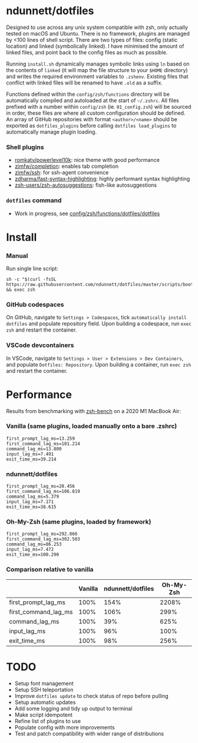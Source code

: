 # ndunnett/dotfiles
Designed to use across any unix system compatible with zsh, only actually tested on macOS and Ubuntu. There is no framework, plugins are managed by <100 lines of shell script. There are two types of files: config (static location) and linked (symbolically linked). I have minimised the amount of linked files, and point back to the config files as much as possible.

Running `install.sh` dynamically manages symbolic links using `ln` based on the contents of `linked` (it will map the file structure to your `$HOME` directory) and writes the required environment variables to `.zshenv`. Existing files that conflict with linked files will be renamed to have `.old` as a suffix.

Functions defined within the `config/zsh/functions` directory will be automatically compiled and autoloaded at the start of `~/.zshrc`. All files prefixed with a number within `config/zsh` (ie. `01_config.zsh`) will be sourced in order, these files are where all custom configuration should be defined. An array of GitHub repositories with format `<author>/<name>` should be exported as `dotfiles_plugins` before calling `dotfiles load_plugins` to automatically manage plugin loading.

### Shell plugins
- [romkatv/powerlevel10k](https://github.com/romkatv/powerlevel10k): nice theme with good performance
- [zimfw/completion](https://github.com/zimfw/completion): enables tab completion
- [zimfw/ssh](https://github.com/zimfw/ssh): for ssh-agent convenience
- [zdharma/fast-syntax-highlighting](https://github.com/zdharma/fast-syntax-highlighting): highly performant syntax highlighting
- [zsh-users/zsh-autosuggestions](https://github.com/zsh-users/zsh-autosuggestions): fish-like autosuggestions

### `dotfiles` command
- Work in progress, see [config/zsh/functions/dotfiles/dotfiles](https://github.com/ndunnett/dotfiles/blob/master/config/zsh/functions/dotfiles/dotfiles)

# Install
### Manual
Run single line script:

    sh -c "$(curl -fsSL https://raw.githubusercontent.com/ndunnett/dotfiles/master/scripts/bootstrap.sh)" && exec zsh

### GitHub codespaces
On GitHub, navigate to `Settings > Codespaces`, tick `automatically install dotfiles` and populate repository field. Upon building a codespace, run `exec zsh` and restart the container.

### VSCode devcontainers
In VSCode, navigate to `Settings > User > Extensions > Dev Containers`, and populate `Dotfiles: Repository`. Upon building a container, run `exec zsh` and restart the container.

# Performance
Results from benchmarking with [zsh-bench](https://github.com/romkatv/zsh-bench) on a 2020 M1 MacBook Air:

### Vanilla (same plugins, loaded manually onto a bare .zshrc)
    first_prompt_lag_ms=13.259
    first_command_lag_ms=101.214
    command_lag_ms=13.800
    input_lag_ms=7.491
    exit_time_ms=39.214

### ndunnett/dotfiles
    first_prompt_lag_ms=20.456
    first_command_lag_ms=106.819
    command_lag_ms=5.379
    input_lag_ms=7.171
    exit_time_ms=38.615
    
### Oh-My-Zsh (same plugins, loaded by framework)
    first_prompt_lag_ms=292.866
    first_command_lag_ms=302.503
    command_lag_ms=86.253
    input_lag_ms=7.472
    exit_time_ms=100.290

### Comparison relative to vanilla
|  | Vanilla | ndunnett/dotfiles | Oh-My-Zsh |
|---|---|---|---|
| first_prompt_lag_ms | 100% | 154% | 2208% |
| first_command_lag_ms | 100% | 106% | 299% |
| command_lag_ms | 100% | 39% | 625% |
| input_lag_ms | 100% | 96% | 100% |
| exit_time_ms | 100% | 98% | 256% |

# TODO
- Setup font management
- Setup SSH teleportation
- Improve `dotfiles update` to check status of repo before pulling
- Setup automatic updates
- Add some logging and tidy up output to terminal
- Make script idempotent
- Refine list of plugins to use
- Populate config with more improvements
- Test and patch compatibility with wider range of distributions

